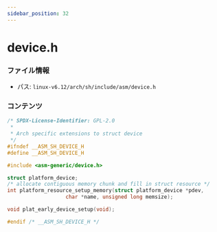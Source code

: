 ```yaml
---
sidebar_position: 32
---
```

# device.h

### ファイル情報

- パス: `linux-v6.12/arch/sh/include/asm/device.h`

### コンテンツ

```h
/* SPDX-License-Identifier: GPL-2.0
 *
 * Arch specific extensions to struct device
 */
#ifndef __ASM_SH_DEVICE_H
#define __ASM_SH_DEVICE_H

#include <asm-generic/device.h>

struct platform_device;
/* allocate contiguous memory chunk and fill in struct resource */
int platform_resource_setup_memory(struct platform_device *pdev,
				   char *name, unsigned long memsize);

void plat_early_device_setup(void);

#endif /* __ASM_SH_DEVICE_H */

```
